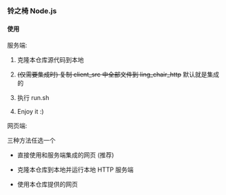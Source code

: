 ### 铃之椅 Node.js



#### 使用

服务端:

  1. 克隆本仓库源代码到本地

  2. ~~(仅需要集成时) 复制 client_src 中全部文件到 ling_chair_http~~ 默认就是集成的

  3. 执行 run.sh
  
  4. Enjoy it :)

网页端:

三种方法任选一个

  * 直接使用和服务端集成的网页 (推荐)

  * 克隆本仓库到本地并运行本地 HTTP 服务端
 
  * 使用本仓库提供的网页
